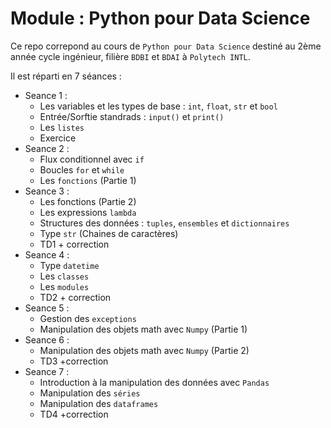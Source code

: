 # Module : Python pour Data Science

Ce repo correpond au cours de `Python pour Data Science` destiné au 2ème année cycle ingénieur, filière `BDBI` et `BDAI` à `Polytech INTL`.

Il est réparti en 7 séances :

- Seance 1 : 
    - Les variables et les types de base : `int`, `float`, `str` et `bool`
    - Entrée/Sorftie standrads : `input()` et `print()`
    - Les `listes`
    - Exercice
- Seance 2 : 
    - Flux conditionnel avec `if`
    - Boucles `for` et `while`
    - Les `fonctions` (Partie 1)
- Seance 3 : 
    - Les fonctions (Partie 2)
    - Les expressions `lambda`
    - Structures des données : `tuples`, `ensembles` et `dictionnaires`
    - Type `str` (Chaines de caractères)
    - TD1 + correction
- Seance 4 : 
    - Type `datetime`
    - Les `classes`
    - Les `modules`
    - TD2 + correction
- Seance 5 : 
    - Gestion des `exceptions`
    - Manipulation des objets math avec `Numpy` (Partie 1)
- Seance 6 : 
    - Manipulation des objets math avec `Numpy` (Partie 2)
    - TD3 +correction
- Seance 7 : 
    - Introduction à la manipulation des données avec `Pandas`
    - Manipulation des `séries`
    - Manipulation des `dataframes`
    - TD4 +correction
